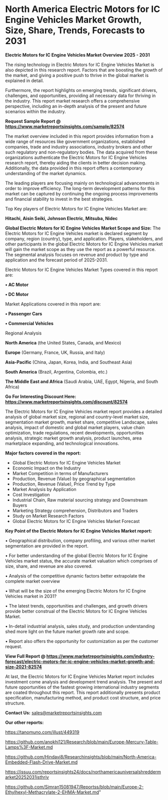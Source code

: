 # North America Electric Motors for IC Engine Vehicles Market Growth, Size, Share, Trends, Forecasts to 2031

<Strong> Electric Motors for IC Engine Vehicles Market Overview 2025 - 2031</strong>

The rising technology in Electric Motors for IC Engine Vehicles Market is also depicted in this research report. Factors that are boosting the growth of the market, and giving a positive push to thrive in the global market is explained in detail.

Furthermore, the report highlights on emerging trends, significant drivers, challenges, and opportunities, providing all necessary data for thriving in the industry. This report market research offers a comprehensive perspective, including an in-depth analysis of the present and future scenarios within the industry.

<strong>Request Sample Report @ <a href=https://www.marketreportsinsights.com/sample/82574>https://www.marketreportsinsights.com/sample/82574</a></strong>

The market overview included in this report provides information from a wide range of resources like government organizations, established companies, trade and industry associations, industry brokers and other such regulatory and non-regulatory bodies. The data acquired from these organizations authenticate the Electric Motors for IC Engine Vehicles research report, thereby aiding the clients in better decision making. Additionally, the data provided in this report offers a contemporary understanding of the market dynamics.

The leading players are focusing mainly on technological advancements in order to improve efficiency. The long-term development patterns for this market can be captured by continuing the ongoing process improvements and financial stability to invest in the best strategies.

Top Key players of Electric Motors for IC Engine Vehicles Market are:

<strong>Hitachi, Aisin Seiki, Johnson Electric, Mitsuba, Nidec</strong>

<strong><b>Global Electric Motors for IC Engine Vehicles Market Scope and Size:</b></strong>
The Electric Motors for IC Engine Vehicles market is declared segment by company, region (country), type, and application. Players, stakeholders, and other participants in the global Electric Motors for IC Engine Vehicles market will gain the market scope as they use the report as a powerful resource. The segmental analysis focuses on revenue and product by type and application and the forecast period of 2025-2031.

Electric Motors for IC Engine Vehicles Market Types covered in this report are:

<strong>• AC Motor

• DC Motor</strong>

Market Applications covered in this report are:

<strong>• Passenger Cars

• Commercial Vehicles</strong> 

Regional Analysis

<strong>North America</strong> (the United States, Canada, and Mexico)

<strong>Europe</strong> (Germany, France, UK, Russia, and Italy)

<strong>Asia-Pacific</strong> (China, Japan, Korea, India, and Southeast Asia)

<strong>South America</strong> (Brazil, Argentina, Colombia, etc.)

<strong>The Middle East and Africa</strong> (Saudi Arabia, UAE, Egypt, Nigeria, and South Africa)

<strong>Go For Interesting Discount Here: <a href=https://www.marketreportsinsights.com/discount/82574>https://www.marketreportsinsights.com/discount/82574</a></strong>

The Electric Motors for IC Engine Vehicles market report provides a detailed analysis of global market size, regional and country-level market size, segmentation market growth, market share, competitive Landscape, sales analysis, impact of domestic and global market players, value chain optimization, trade regulations, recent developments, opportunities analysis, strategic market growth analysis, product launches, area marketplace expanding, and technological innovations.

<strong><b>Major factors covered in the report:</b></strong>
<ul>
  <li>Global Electric Motors for IC Engine Vehicles Market </li>
  <li>Economic Impact on the Industry</li>
  <li>Market Competition in terms of Manufacturers</li>
  <li>Production, Revenue (Value) by geographical segmentation</li>
  <li>Production, Revenue (Value), Price Trend by Type</li>
  <li>Market Analysis by Application</li>
  <li>Cost Investigation</li>
  <li>Industrial Chain, Raw material sourcing strategy and Downstream Buyers</li>
  <li>Marketing Strategy comprehension, Distributors and Traders</li>
  <li>Study on Market Research Factors</li>
  <li>Global Electric Motors for IC Engine Vehicles Market Forecast</li>
</ul>

<strong><b>Key Point of the Electric Motors for IC Engine Vehicles Market report:</b></strong>

• Geographical distribution, company profiling, and various other market segmentation are provided in the report.

• For better understanding of the global Electric Motors for IC Engine Vehicles market status, the accurate market valuation which comprises of size, share, and revenue are also covered.

• Analysis of the competitive dynamic factors better extrapolate the complete market overview

• What will be the size of the emerging Electric Motors for IC Engine Vehicles market in 2031?

• The latest trends, opportunities and challenges, and growth drivers provide better construal of the Electric Motors for IC Engine Vehicles Market.

• In-detail industrial analysis, sales study, and production understanding shed more light on the future market growth rate and scope.

• Report also offers the opportunity for customization as per the customer request.

<strong><b>View Full Report @ <a href=https://www.marketreportsinsights.com/industry-forecast/electric-motors-for-ic-engine-vehicles-market-growth-and-size-2021-82574>https://www.marketreportsinsights.com/industry-forecast/electric-motors-for-ic-engine-vehicles-market-growth-and-size-2021-82574</a></b></strong>


At last, the Electric Motors for IC Engine Vehicles Market report includes investment come analysis and development trend analysis. The present and future opportunities of the fastest growing international industry segments are coated throughout this report. This report additionally presents product specification, manufacturing method, and product cost structure, and price structure.

<strong>Contact Us:</strong>
sales@marketreportsinsights.com

<strong>Our other reports:</strong>

<a href=https://tanomuno.com/illust/449319>https://tanomuno.com/illust/449319</a>

<a href=https://github.com/anokhi121/Research/blob/main/Europe-Mercury-Table-Lamps%3F-Market.md>https://github.com/anokhi121/Research/blob/main/Europe-Mercury-Table-Lamps%3F-Market.md</a>

<a href=https://github.com/Hindavi8/Researchinsights/blob/main/North-America-Embedded-Flash-Drive-Market.md>https://github.com/Hindavi8/Researchinsights/blob/main/North-America-Embedded-Flash-Drive-Market.md</a>

<a href=https://issuu.com/reportsinsights24/docs/northamericauniversalshreddermarket20252031isthriv>https://issuu.com/reportsinsights24/docs/northamericauniversalshreddermarket20252031isthriv</a>

<a href=https://github.com/Simran15081947/Reportss/blob/main/Europe-2-Ethylhexyl-Methacrylate-2-EHMA-Market.md>https://github.com/Simran15081947/Reportss/blob/main/Europe-2-Ethylhexyl-Methacrylate-2-EHMA-Market.md</a>"
